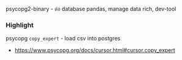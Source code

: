 psycopg2-binary - ต่อ database
pandas, manage data
rich, dev-tool

<!--  -->
### Highlight
psycopg
`copy_expert` - load csv into postgres
- https://www.psycopg.org/docs/cursor.html#cursor.copy_expert